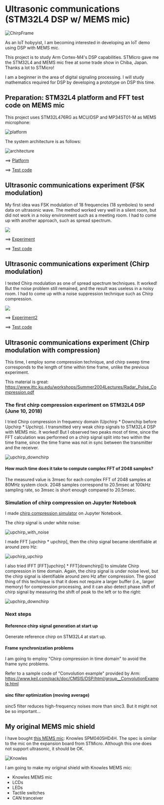 # Ultrasonic communications (STM32L4 DSP w/ MEMS mic)

![ChirpFrame](./doc/ChirpFrame.jpg)

As an IoT hobyyist, I am becoming interested in developing an IoT demo using DSP with MEMS mic.

This project is to study Arm Cortex-M4's DSP capabilities. STMicro gave me the STM32L4 and MEMS mic free at some trade show in Chiba, Japan. Thanks a lot to STMicro!

I am a beginner in the area of digital signaling processing. I will study mathematics required for DSP by developing a prototype on DSP this time.

## Preparation: STM32L4 platform and FFT test code on MEMS mic

This project uses STM32L476RG as MCU/DSP and MP34ST01-M as MEMS microphone:

![platform](./doc/MEMSMIC_expansion_board.jpg)

The system architecture is as follows:

![architecture](https://docs.google.com/drawings/d/e/2PACX-1vR1KKp2QeL_SmrnUsTl5zcwddQToPJmnSBHFnxiw78y3_3mjA7EzNl2iNcUA5aOW_jRAQapTNji-eJ7/pub?w=2268&h=567)

==> [Platform](PLATFORM.md)

==> [Test code](./basic)

## Ultrasonic communications experiment (FSK modulation)

My first idea was FSK modulation of 18 frequencies (18 symboles) to send data on ultrasonic wave. The method worked very well in a silent room, but did not work in a noisy environment such as a meeting room. I had to come up with another approach, such as spread spectrum.

![](./doc/18symbols.jpg)

==> [Experiment](EXPERIMENT.md)

==> [Test code](./ultracom)


## Ultrasonic communications experiment (Chirp modulation)

I tested Chirp modulation as one of spread spectrum techniques. It worked! But the noise problem still remained, and the result was useless in a noisy room. I had to come up with a noise suppression technique such as Chirp compression.

![](./doc/Chirp.jpg)

==> [Experiment2](EXPERIMENT2.md)

==> [Test code](./chirp)

## Ultrasonic communications experiment (Chirp modulation with compression)

This time, I employ some compression technique, and chirp sweep time corresponds to the length of time within time frame, unlike the previous experiment.

This material is great: https://www.ittc.ku.edu/workshops/Summer2004Lectures/Radar_Pulse_Compression.pdf

### The first chirp compression experiment on STM32L4 DSP (June 10, 2018)

I tried Chirp compression in frequency domain (Upchirp * Downchip before Upchirp * Upchirp). I transmitted very weak chirp signals to STM32L4 DSP with MEMS mic. It worked! But I observed two peaks most of time, since the FFT calculation was performed on a chirp signal split into two within the time frame, since the time frame was not in sync between the transmitter and the receiver.

![upchirp_downchirp](./doc/FFT_upXdown.jpg)

#### How much time does it take to compute complex FFT of 2048 samples?

The measured value is 3msec for each complex FFT of 2048 samples at 80MHz system clock. 2048 samples correspond to 20.5msec at 100kHz sampling rate, so 3msec is short enough compared to 20.5msec.

### Simulation of chirp compression on Jupyter Notebook

I made [chirp compression simulator](./simulation/ChirpSimulation.ipynb) on Jupyter Notebook.

The chirp signal is under white noise:

![upchirp_with_noise](./doc/Simulation_upchirp_with_noise.jpg)

I made FFT [upchirp * upchirp], then the chirp signal became identifiable at around zero Hz:

![upchirp_upchirp](./doc/Simulation_upchirp_upchirp.jpg)

I also tried IFFT [FFT[upchirp] * FFT[downchirp]] to simulate Chirp compression in time domain. Again, the chirp signal is under noise level, but the chirp signal is identifiable around zero Hz after compression. The good thing of this technique is that it does not require a larger buffer (i.e., larger memory) for compression processing, and it can also detect phase shift of chirp signal by measuring the shift of peak to the left or to the right:

![upchirp_downchirp](./doc/Simulation_upchirp_downchirp.jpg)

### Next steps

#### Reference chirp signal generation at start up

Generate reference chirp on STM32L4 at start up.

#### Frame synchronization problems

I am going to employ "Chirp compression in time domain" to avoid the frame sync problems.

Refer to a sample code of "Convolution example" provided by Arm: https://www.keil.com/pack/doc/CMSIS/DSP/html/group__ConvolutionExample.html

#### sinc filter optimization (moving average)

sinc5 filter reduces high-frequency noises more than sinc3. But it might not be so important...

## My original MEMS mic shield

I have bought [this MEMS mic](http://akizukidenshi.com/catalog/g/gM-05577/): Knowles SPM0405HD4H. The spec is similar to the mic on the expansion board from STMicro. Although this one does not support ultrasonic, it should be OK.

![Knowles](./doc/Knowles.jpg)

I am going to make my original shield with Knowles MEMS mic:

- Knowles MEMS mic
- LCDs
- LEDs
- Tactile switches
- CAN tranceiver
